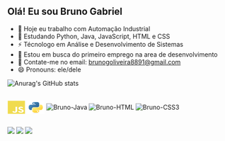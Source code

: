 ## Olá! Eu sou Bruno Gabriel

- 🔭 Hoje eu trabalho com Automação Industrial 
- 🌱 Estudando Python, Java, JavaScript, HTML e CSS
- ⚡ Técnologo em Análise e Desenvolvimento de Sistemas
- 🤔 Estou em busca do primeiro emprego na area de desenvolvimento
- 💬 Contate-me no email: brunogoliveira8891@gmail.com
- 😄 Pronouns: ele/dele

![Anurag's GitHub stats](https://github-readme-stats.vercel.app/api?username=BruninhoG15&show_icons=true)
<div style="display: inline_block"><br>
  <img align="center" alt="Bruno-Js" height="30" width="40" src="https://raw.githubusercontent.com/devicons/devicon/master/icons/javascript/javascript-plain.svg">
  <img align="center" alt="Bruno-Python" height="30" width="40" src="https://raw.githubusercontent.com/devicons/devicon/master/icons/python/python-original.svg">
  <img align="center" alt="Bruno-Java" height="30" width="40" src="https://cdn.jsdelivr.net/gh/devicons/devicon@latest/icons/java/java-plain-wordmark.svg" />
  <img align="center" alt="Bruno-HTML" height="30" width="40" src="https://cdn.jsdelivr.net/gh/devicons/devicon@latest/icons/html5/html5-original.svg" />
  <img align="center" alt="Bruno-CSS3" heiht="30" width="30g" src="https://cdn.jsdelivr.net/gh/devicons/devicon@latest/icons/css3/css3-original.svg" />
          
</div>

  ##

<div> 
  
  <a href="https://instagram.com/bruninhogoliveira" target="_blank"><img src="https://img.shields.io/badge/-Instagram-%23E4405F?style=for-the-badge&logo=instagram&logoColor=white" target="_blank"></a>
  <a href = "mailto:brunogoliveira8891@gmail.com"><img src="https://img.shields.io/badge/-Gmail-%23333?style=for-the-badge&logo=gmail&logoColor=white" target="_blank"></a>
  <a href="https://www.linkedin.com/in/bruno-gabriel-de-oliveira-530209207/" target="_blank"><img src="https://img.shields.io/badge/-LinkedIn-%230077B5?style=for-the-badge&logo=linkedin&logoColor=white" target="_blank"></a> 
  
</div>
